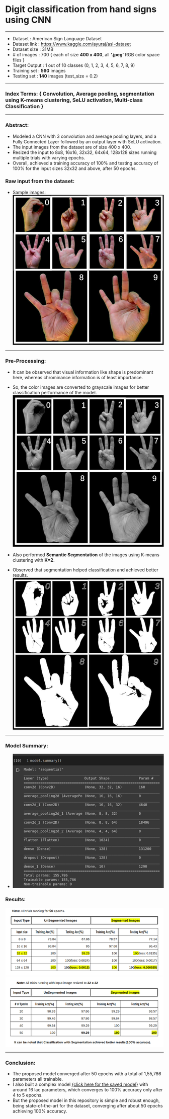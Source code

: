# Digit classification from hand signs using CNN
----------------------------------
*  Dataset         :     American Sign Language Dataset
*  Dataset link    :	https://www.kaggle.com/ayuraj/asl-dataset
*  Dataset size    :	31MB
*  \# of images    :	700 { each of size **400 x 400**, all **‘.jpeg’** RGB color space files }
*  Target Output   :	1 out of 10 classes (0, 1, 2, 3, 4, 5, 6, 7, 8, 9)
*  Training set    :	**560** images
*  Testing set     :	**140** images (test_size = 0.2)
--------------------------------------------------------------

### Index Terms: { Convolution, Average pooling, segmentation using K-means clustering, SeLU activation, Multi-class Classification }
-------------------------------------------------------------------
### Abstract:
* Modeled a CNN with 3 convolution and average pooling layers, and a Fully Connected Layer followed by an output layer with SeLU activation.
* The input images from the dataset are of size 400 x 400.
* Resized the input to 8x8, 16x16, 32x32, 64x64, 128x128 sizes running multiple trials with varying epochs.
* Overall, achieved a training accuracy of 100% and testing accuracy of 100% for the input sizes 32x32 and above, after 50 epochs.

### Raw input from the dataset:
* Sample images:
![raw image samples](./dataset/rawAll.jpg)

-----------------------------------------------------------
### Pre-Processing:

* It can be observed that visual information like shape is predominant here, whereas chrominance information is of least importance.
* So, the color images are converted to grayscale images for better classification performance of the model.
![grayscale image samples](./dataset/grayscaleAll.jpg)

* Also performed **Semantic Segmentation** of the images using K-means clustering with **K=2**.
* Observed that segmentation helped classification and achieved better results.
![segmented image samples](./dataset/masksAll.jpg)
------------------------------------------------------------

### Model Summary:
* ![summary](./dataset/modelSummary.png)


### Results:
![result 1](./dataset/r1.png)
![result 2](./dataset/r2.png)

----------------------------------

### Conclusion:
* The proposed model converged after 50 epochs with a total of 1,55,786 parameters all trainable.
* I also built a complex model [{click here for the saved model}](https://drive.google.com/drive/u/1/folders/1--GzydCeMJYeCl1d5XRtCeVAB4anHSQy) with around 16 lac parameters, which converges to 100% accuracy only after 4 to 5 epochs.
* But the proposed model in this repository is simple and robust enough, being state-of-the-art for the dataset, converging after about 50 epochs achieving 100% accuracy.
